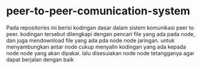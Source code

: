 # peer-to-peer-comunication-system
  Pada repositories ini berisi kodingan dasar dalam sistem komunikasi peer to peer. kodingan tersebut dilengkapi dengan pencari file yang ada pada node, dan juga mendownload file yang ada pda node node jaringan. untuk menyambungkan antar node cukup menyalin kodingan yang ada kepada node node yang akan dipakai. lalu disesuiakan node node tetangganya agar dapat berjalan dengan baik
  
